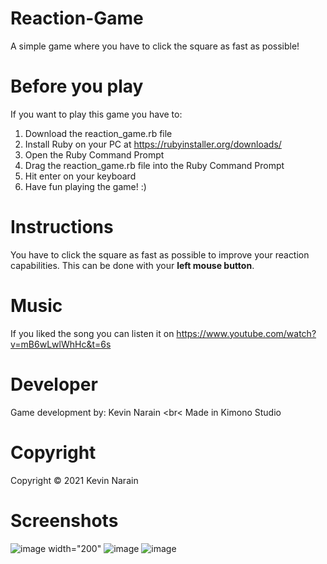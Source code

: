 # Reaction-Game
 A simple game where you have to click the square as fast as possible!

# Before you play
If you want to play this game you have to: 
1. Download the reaction_game.rb file
1. Install Ruby on your PC at https://rubyinstaller.org/downloads/
2. Open the Ruby Command Prompt
3. Drag the reaction_game.rb file into the Ruby Command Prompt
4. Hit enter on your keyboard
5. Have fun playing the game! :)

# Instructions
You have to click the square as fast as possible to improve your reaction capabilities. This can be done with your <b>left mouse button</b>.

# Music
If you liked the song you can listen it on https://www.youtube.com/watch?v=mB6wLwlWhHc&t=6s 

# Developer
Game development by: Kevin Narain
<br<
Made in Kimono Studio

# Copyright
Copyright © 2021 Kevin Narain

# Screenshots
![image width="200"](https://user-images.githubusercontent.com/34915099/113523176-85fd1e80-95a6-11eb-84d7-9646a44514ca.png)
![image](https://user-images.githubusercontent.com/34915099/113523145-51896280-95a6-11eb-9b9b-0e1667b9fb49.png)
![image](https://user-images.githubusercontent.com/34915099/113523163-682fb980-95a6-11eb-8fa6-f1ac263811db.png)
